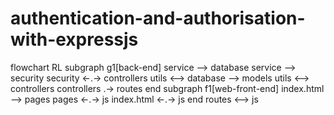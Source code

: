 # authentication-and-authorisation-with-expressjs


flowchart RL
subgraph g1[back-end]
service --> database
service --> security
security <-.-> controllers
utils <--> database --> models
utils <--> controllers
controllers .-> routes
end
subgraph f1[web-front-end]
index.html --> pages
pages <-.-> js
index.html <-.-> js
end
routes <--> js
